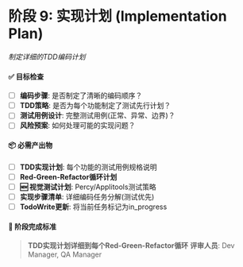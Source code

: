 # **阶段 9: 实现计划 (Implementation Plan)**
*制定详细的TDD编码计划*

#### ✅ **目标检查**
- [ ] **编码步骤**: 是否制定了清晰的编码顺序？
- [ ] **TDD策略**: 是否为每个功能制定了测试先行计划？
- [ ] **测试用例设计**: 完整测试用例(正常、异常、边界)？
- [ ] **风险预案**: 如何处理可能的实现问题？

#### 📦 **必需产出物**
- [ ] **TDD实现计划**: 每个功能的测试用例规格说明
- [ ] **Red-Green-Refactor循环计划**
- [ ] **🆕 视觉测试计划**: Percy/Applitools测试策略
- [ ] **实现步骤清单**: 详细编码任务分解(测试优先)
- [ ] **TodoWrite更新**: 将当前任务标记为in_progress

#### 🚦 **阶段完成标准**
> **TDD实现计划详细到每个Red-Green-Refactor循环**
> **评审人员**: Dev Manager, QA Manager